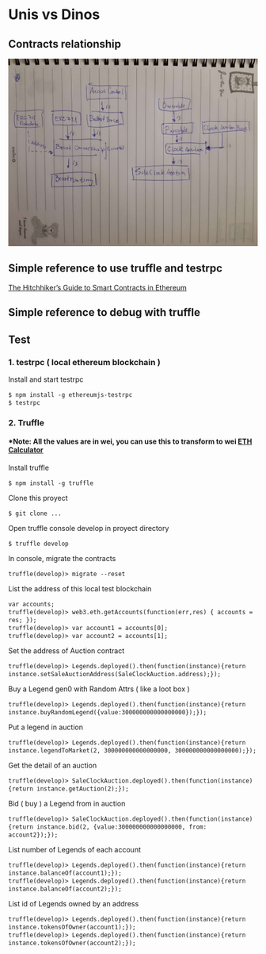 # Unis vs Dinos

## Contracts relationship
![Alt text](contracts_rel.jpg?raw=true "Contracts relationship")


## Simple reference to use truffle and testrpc
[The Hitchhiker’s Guide to Smart Contracts in Ethereum](https://blog.zeppelin.solutions/the-hitchhikers-guide-to-smart-contracts-in-ethereum-848f08001f05)

## Simple reference to debug with truffle

## Test
### 1. testrpc ( local ethereum blockchain )

Install and start testrpc
```
$ npm install -g ethereumjs-testrpc
$ testrpc
```

### 2. Truffle
#### *Note: All the values are in wei, you can use this to transform to wei [ETH Calculator](https://etherconverter.online/)

Install truffle
```
$ npm install -g truffle
```

Clone this proyect
```
$ git clone ...
```

Open truffle console develop in proyect directory
```
$ truffle develop
```

In console, migrate the contracts
```
truffle(develop)> migrate --reset
```

List the address of this local test blockchain
```
var accounts;
truffle(develop)> web3.eth.getAccounts(function(err,res) { accounts = res; });
truffle(develop)> var account1 = accounts[0];
truffle(develop)> var account2 = accounts[1];
```

Set the address of Auction contract
```
truffle(develop)> Legends.deployed().then(function(instance){return instance.setSaleAuctionAddress(SaleClockAuction.address);});
```

Buy a Legend gen0 with Random Attrs ( like a loot box )
```
truffle(develop)> Legends.deployed().then(function(instance){return instance.buyRandomLegend({value:300000000000000000});});
```

Put a legend in auction
```
truffle(develop)> Legends.deployed().then(function(instance){return instance.legendToMarket(2, 300000000000000000, 300000000000000000);});
```

Get the detail of an auction
```
truffle(develop)> SaleClockAuction.deployed().then(function(instance){return instance.getAuction(2);});
```

Bid ( buy ) a Legend from in auction
```
truffle(develop)> SaleClockAuction.deployed().then(function(instance){return instance.bid(2, {value:300000000000000000, from: account2});});
```

List number of Legends of each account
```
truffle(develop)> Legends.deployed().then(function(instance){return instance.balanceOf(account1);});
truffle(develop)> Legends.deployed().then(function(instance){return instance.balanceOf(account2);});
```

List id of Legends owned by an address
```
truffle(develop)> Legends.deployed().then(function(instance){return instance.tokensOfOwner(account1);});
truffle(develop)> Legends.deployed().then(function(instance){return instance.tokensOfOwner(account2);});
```
